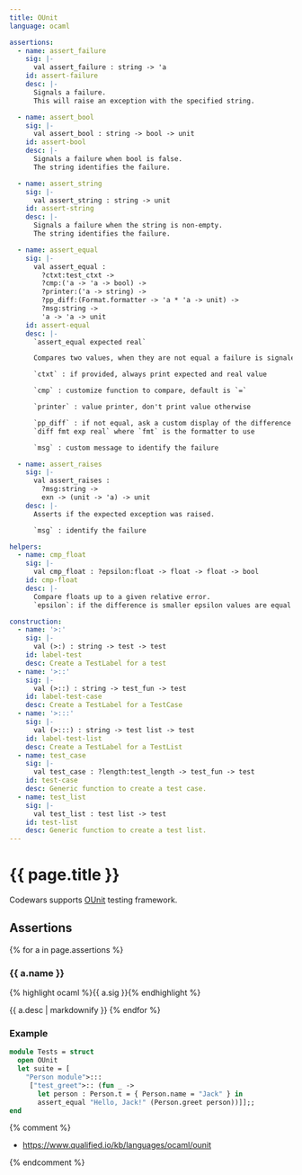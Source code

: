```yaml
---
title: OUnit
language: ocaml

assertions:
  - name: assert_failure
    sig: |-
      val assert_failure : string -> 'a
    id: assert-failure
    desc: |-
      Signals a failure.
      This will raise an exception with the specified string.

  - name: assert_bool
    sig: |-
      val assert_bool : string -> bool -> unit
    id: assert-bool
    desc: |-
      Signals a failure when bool is false.
      The string identifies the failure.

  - name: assert_string
    sig: |-
      val assert_string : string -> unit
    id: assert-string
    desc: |-
      Signals a failure when the string is non-empty.
      The string identifies the failure.

  - name: assert_equal
    sig: |-
      val assert_equal :
        ?ctxt:test_ctxt ->
        ?cmp:('a -> 'a -> bool) ->
        ?printer:('a -> string) ->
        ?pp_diff:(Format.formatter -> 'a * 'a -> unit) ->
        ?msg:string ->
        'a -> 'a -> unit
    id: assert-equal
    desc: |-
      `assert_equal expected real`

      Compares two values, when they are not equal a failure is signaled.

      `ctxt` : if provided, always print expected and real value

      `cmp` : customize function to compare, default is `=`

      `printer` : value printer, don't print value otherwise

      `pp_diff` : if not equal, ask a custom display of the difference using
      `diff fmt exp real` where `fmt` is the formatter to use

      `msg` : custom message to identify the failure

  - name: assert_raises
    sig: |-
      val assert_raises :
        ?msg:string ->
        exn -> (unit -> 'a) -> unit
    desc: |-
      Asserts if the expected exception was raised.

      `msg` : identify the failure

helpers:
  - name: cmp_float
    sig: |-
      val cmp_float : ?epsilon:float -> float -> float -> bool
    id: cmp-float
    desc: |-
      Compare floats up to a given relative error.
      `epsilon`: if the difference is smaller epsilon values are equal

construction:
  - name: '>:'
    sig: |-
      val (>:) : string -> test -> test
    id: label-test
    desc: Create a TestLabel for a test
  - name: '>::'
    sig: |-
      val (>::) : string -> test_fun -> test
    id: label-test-case
    desc: Create a TestLabel for a TestCase
  - name: '>:::'
    sig: |-
      val (>:::) : string -> test list -> test
    id: label-test-list
    desc: Create a TestLabel for a TestList
  - name: test_case
    sig: |-
      val test_case : ?length:test_length -> test_fun -> test
    id: test-case
    desc: Generic function to create a test case.
  - name: test_list
    sig: |-
      val test_list : test list -> test
    id: test-list
    desc: Generic function to create a test list.
---
```


# {{ page.title }}

Codewars supports [OUnit](http://ounit.forge.ocamlcore.org/api-ounit/) testing framework.

## Assertions

{% for a in page.assertions %}
<h3 id="{{ a.id }}">{{ a.name }}</h3>
{% highlight ocaml %}{{ a.sig }}{% endhighlight %}

{{ a.desc | markdownify }}
{% endfor %}


### Example

```ocaml
module Tests = struct
  open OUnit
  let suite = [
    "Person module">:::
     ["test_greet">:: (fun _ ->
       let person : Person.t = { Person.name = "Jack" } in
       assert_equal "Hello, Jack!" (Person.greet person))]];;
end
```

{% comment %}

- <https://www.qualified.io/kb/languages/ocaml/ounit>

{% endcomment %}
